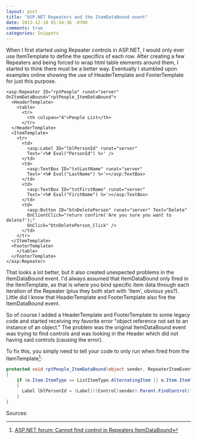 ```yaml
---
layout: post
title: "ASP.NET Repeaters and the ItemDataBound event"
date: 2013-12-10 01:54:36 -0700
comments: true
categories: Snippets
---
```

When I first started using Repeater controls in ASP.NET, I would only ever use ItemTemplate to define the specifics of each row.  After creating a few Repeaters and being forced to wrap html table elements around them, I started to think there must be a better way.  Eventually I stumbled upon examples online showing the use of HeaderTemplate and FooterTemplate for just this purpose.

```aspx-cs HeaderTemplate and FooterTemplate containing table elements
<asp:Repeater ID="rptPeople" runat="server" OnItemDataBound="rptPeople_ItemDataBound">
  <HeaderTemplate>
    <table>
      <tr>
        <th colspan="4">People List</th>
      </tr>
  </HeaderTemplate>
  <ItemTemplate>
    <tr>
      <td>
        <asp:Label ID="lblPersonId" runat="server" 
        Text='<%# Eval("PersonId") %>' />
      </td>
      <td>
        <asp:TextBox ID="txtLastName" runat="server" 
        Text='<%# Eval("LastName") %>'></asp:TextBox>
      </td>
      <td>
        <asp:TextBox ID="txtFirstName" runat="server" 
        Text='<%# Eval("FirstName") %>'></asp:TextBox>
      </td>
      <td>
        <asp:Button ID="btnDeletePerson" runat="server" Text="Delete" 
        OnClientClick="return confirm('Are you sure you want to delete?');" 
        OnClick="btnDeletePerson_Click" />
      </td>
    </tr>
  </ItemTemplate>
  <FooterTemplate>
    </table>
  </FooterTemplate>
</asp:Repeater>
``` 

That looks a lot better, but it also created unexpected problems in the ItemDataBound event.  I'd always assumed that ItemDataBound only fired in the ItemTemplate, as that is where you bind specific item data through each iteration of the Repeater (plus they both start with 'Item', obvious yes?). Little did I know that HeaderTemplate and FooterTemplate also fire the ItemDataBound event.  

So of course I added a HeaderTemplate and FooterTemplate to some legacy code and started receiving my favorite error "object reference not set to an instance of an object." The problem was the original ItemDataBound event was trying to find controls and was looking in the Header which did not having said controls (causing the error).

To fix this, you simply need to tell your code to only run when fired from the ItemTemplate[^1]:

```c# if statement checks for ListItemTypes
protected void rptPeople_ItemDataBound(object sender, RepeaterItemEventArgs e)
{
    if (e.Item.ItemType == ListItemType.AlternatingItem || e.Item.ItemType == ListItemType.Item)
    {
      Label lblPersonId = (Label)((Control)sender).Parent.FindControl("lblPersonId");
    }
}
```

Sources: 
[^1]: [ASP.NET forum: Cannot find control in Repeaters ItemDataBound](http://forums.asp.net/t/1495510.aspx)